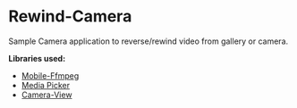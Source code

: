 # Rewind-Camera
Sample Camera application to reverse/rewind video from gallery or camera.<br>

<b>Libraries used:</b><br>
<ul>
<li><a href="https://github.com/tanersener/mobile-ffmpeg">Mobile-Ffmpeg</a></li>
<li><a href="https://github.com/alhazmy13/MediaPicker">Media Picker</a></li>
<li><a href="https://github.com/natario1/CameraView">Camera-View</a></li>
</ul>
